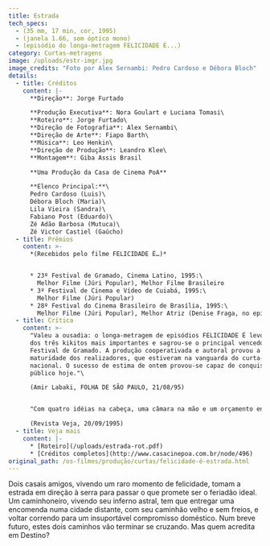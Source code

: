 ```yaml
---
title: Estrada
tech_specs:
  - (35 mm, 17 min, cor, 1995)
  - (janela 1.66, som óptico mono)
  - (episódio do longa-metragem FELICIDADE É...)
category: Curtas-metragens
image: /uploads/estr-imgr.jpg
image_credits: "Foto por Alex Sernambi: Pedro Cardoso e Débora Bloch"
details:
  - title: Créditos
    content: |-
      **Direção**: Jorge Furtado

      **Produção Executiva**: Nora Goulart e Luciana Tomasi\
      **Roteiro**: Jorge Furtado\
      **Direção de Fotografia**: Alex Sernambi\
      **Direção de Arte**: Fiapo Barth\
      **Música**: Leo Henkin\
      **Direção de Produção**: Leandro Klee\
      **Montagem**: Giba Assis Brasil

      **Uma Produção da Casa de Cinema PoA**

      **Elenco Principal:**\
      Pedro Cardoso (Luis)\
      Débora Bloch (Maria)\
      Lila Vieira (Sandra)\
      Fabiano Post (Eduardo)\
      Zé Adão Barbosa (Mutuca)\
      Zé Victor Castiel (Gaúcho)
  - title: Prêmios
    content: >-
      *(Recebidos pelo filme FELICIDADE É…)*


      * 23º Festival de Gramado, Cinema Latino, 1995:\
        Melhor Filme (Júri Popular), Melhor Filme Brasileiro
      * 3º Festival de Cinema e Vídeo de Cuiabá, 1995:\
        Melhor Filme (Júri Popular)
      * 28º Festival do Cinema Brasileiro de Brasília, 1995:\
        Melhor Filme (Júri Popular), Melhor Atriz (Denise Fraga, no episódio SONHO)
  - title: Crítica
    content: >-
      "Valeu a ousadia: o longa-metragem de episódios FELICIDADE É levou dois
      dos três kikitos mais importantes e sagrou-se o principal vencedor do 23º
      Festival de Gramado. A produção cooperativada e autoral provou a
      maturidade dos realizadores, que estiveram na vanguarda do curta-metragem
      nacional. O sucesso de estima de ontem provou-se capaz de conquistar o
      público hoje."\

      (Amir Labaki, FOLHA DE SÃO PAULO, 21/08/95)


      "Com quatro idéias na cabeça, uma câmara na mão e um orçamento enxuto, um quarteto de cineastas enfim conseguiu realizar o sonho dourado do cinema brasileiro: fazer um longa-metragem. (...) De longe, o melhor episódio é Estrada, roteirizado e dirigido por Jorge Furtado. Para a tela grande, Furtado recriou o charme e a frivolidade de dois jovens casais de classe média alta brasileira que planejam seus passatempos para um final de semana campestre. Enquanto isso, em rota de colisão com eles, trafega um caminhoneiro feio, sujo, malvado, carregando sucata e xingando palavrões. No cruzamento fugaz de destinos tão díspares, Furtado condiciona a felicidade à sorte. Acaba fazendo um belo curta".\

      (Revista Veja, 20/09/1995)
  - title: Veja mais
    content: |-
      * [Roteiro](/uploads/estrada-rot.pdf)
      * [Créditos completos](http://www.casacinepoa.com.br/node/496)
original_path: /os-filmes/produção/curtas/felicidade-é-estrada.html
---
```

Dois casais amigos, vivendo um raro momento de felicidade, tomam a estrada em direção à serra para passar o que promete ser o feriadão ideal. Um caminhoneiro, vivendo seu inferno astral, tem que entregar uma encomenda numa cidade distante, com seu caminhão velho e sem freios, e voltar correndo para um insuportável compromisso doméstico. Num breve futuro, estes dois caminhos vão terminar se cruzando. Mas quem acredita em Destino?